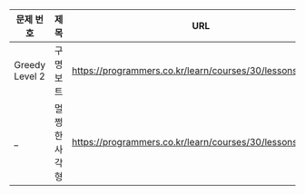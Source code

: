 

| 문제 번호 	|       제목      	|                  URL                  	| 체크 	|   💪  	|
|---------	|---------------	|-------------------------------------	|:----:	|:----:	|
| Greedy Level 2  | 구명보트	| https://programmers.co.kr/learn/courses/30/lessons/42885	|   ✔   	|  	|
| _ | 멀쩡한 사각형 	| https://programmers.co.kr/learn/courses/30/lessons/62048	|   ✔ ⏳ |  	|